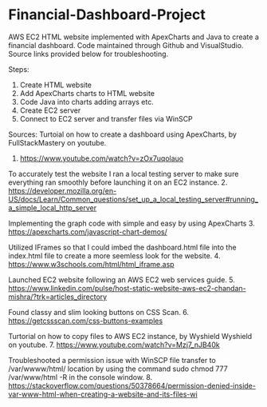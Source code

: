 # Financial-Dashboard-Project

AWS EC2 HTML website implemented with ApexCharts and Java to create a financial dashboard. Code maintained through Github and VisualStudio. Source links provided below for troubleshooting.  

Steps:
1. Create HTML website
2. Add ApexCharts charts to HTML website
3. Code Java into charts adding arrays etc.
4. Create EC2 server
5. Connect to EC2 server and transfer files via WinSCP

Sources:
Turtoial on how to create a dashboard using ApexCharts, by FullStackMastery on youtube.
1. https://www.youtube.com/watch?v=zOx7uqolauo

To accurately test the website I ran a local testing server to make sure everything ran smoothly before launching it on an EC2 instance.
2. https://developer.mozilla.org/en-US/docs/Learn/Common_questions/set_up_a_local_testing_server#running_a_simple_local_http_server

Implementing the graph code with simple and easy by using ApexCharts
3. https://apexcharts.com/javascript-chart-demos/

Utilized IFrames so that I could imbed the dashboard.html file into the index.html file to create a more seemless look for the website.
4. https://www.w3schools.com/html/html_iframe.asp

Launched EC2 website following an AWS EC2 web services guide.
5. https://www.linkedin.com/pulse/host-static-website-aws-ec2-chandan-mishra/?trk=articles_directory

Found classy and slim looking buttons on CSS Scan.
6. https://getcssscan.com/css-buttons-examples

Turtorial on how to copy files to AWS EC2 instance, by Wyshield Wyshield on youtube.
7. https://www.youtube.com/watch?v=Mzj7_nJB40k

Troubleshooted a permission issue with WinSCP file transfer to /var/wwww/html/ location by using the command sudo chmod 777 /var/www/html -R in the console window.
8. https://stackoverflow.com/questions/50378664/permission-denied-inside-var-www-html-when-creating-a-website-and-its-files-wi